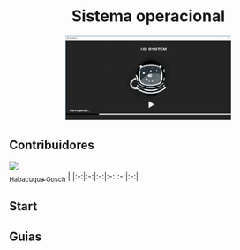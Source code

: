 <div align='center'>
    <h1>Sistema operacional</h1>
    <img src='./demo/demo.gif' title='demo system' width='300px' />
</div>


## Contribuidores
[<img src="https://github.com/account" /><br /><sub>Habacuque Gosch</sub>](https://github.com/Habacuque-Gosch) | 
|:-:|:-:|:-:|:-:|:-:|:-:|

## Start


## Guias


